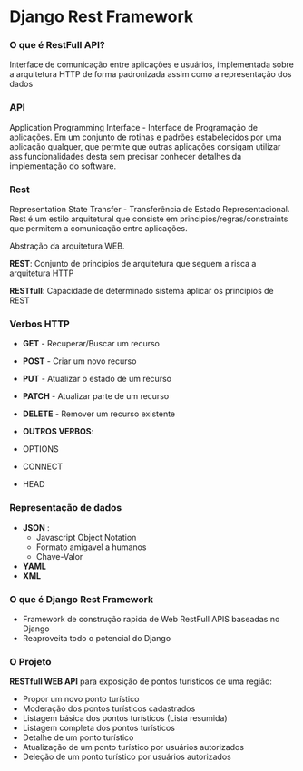 # Django Rest Framework

### O que é RestFull API?
Interface de comunicação entre aplicações e usuários, implementada sobre a
arquitetura HTTP de forma padronizada assim como a representação dos dados


### API
Application Programming Interface - Interface de Programação de aplicações.
Em um conjunto de rotinas e padrões estabelecidos por uma aplicação qualquer, que permite que outras aplicações consigam utilizar ass funcionalidades desta sem precisar conhecer detalhes da implementação do software.


### Rest
Representation State Transfer - Transferência de Estado Representacional.
Rest é um estilo arquitetural que consiste em principios/regras/constraints que permitem a comunicação entre aplicações.

Abstração da arquitetura WEB.

__REST__: Conjunto de principios de arquitetura que seguem a risca a arquitetura HTTP

__RESTfull__: Capacidade de determinado sistema aplicar os principios de REST


### Verbos HTTP

* __GET__ - Recuperar/Buscar um recurso

* __POST__ - Criar um novo recurso

* __PUT__ - Atualizar o estado de um recurso

* __PATCH__ - Atualizar parte de um recurso

* __DELETE__ - Remover um recurso existente

* __OUTROS VERBOS__:
 * OPTIONS
 * CONNECT
 * HEAD

### Representação de dados

* __JSON__ :
  * Javascript Object Notation
  * Formato amigavel a humanos
  * Chave-Valor
* __YAML__
* __XML__


### O que é Django Rest Framework
* Framework de construção rapida de Web RestFull APIS baseadas no Django
* Reaproveita todo o potencial do Django

### O Projeto
__RESTfull WEB API__ para exposição de pontos turísticos de uma região:
* Propor um novo ponto turístico
* Moderação dos pontos turísticos cadastrados
* Listagem básica dos pontos turísticos (Lista resumida)
* Listagem completa dos pontos turísticos
* Detalhe de um ponto turístico
* Atualização de um ponto turístico por usuários autorizados
* Deleção de um ponto turístico por usuários autorizados
